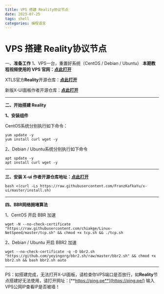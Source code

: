 ```yaml
---
title: VPS 搭建 Reality协议节点
date: 2023-07-25
tags: shell
categories: 编程语言
---
```


# VPS 搭建 Reality协议节点

一、**准备工作**
1、VPS一台，重置好系统（CentOS / Debian / Ubuntu）
**本期教程视频使用的 VPS 官网：[点此打开](https://666clouds.com/aff.php?aff=209)**

XTLS官方**Reality**开源仓库：**[点此打开](https://github.com/XTLS/REALITY)**

新版X-UI面板作者开源仓库：**[点此打开](https://github.com/FranzKafkaYu/x-ui/)**

------

**二、开始搭建 Reality**

**1、安装组件**

CentOS系统分别执行如下命令：

```
yum update -y
yum install curl wget -y
```

2、Debian / Ubuntu系统分别执行如下命令

```
apt update -y
apt install curl wget -y
```

------

**三、安装 X-ui 作者开源仓库地址：[点此打开](https://github.com/FranzKafkaYu/x-ui/)**

```
bash <(curl -Ls https://raw.githubusercontent.com/FranzKafkaYu/x-ui/master/install.sh)
```

------

**四、BBR网络拥堵算法**

1、CentOS 开启 BBR 加速

```
wget -N --no-check-certificate "https://raw.githubusercontent.com/chiakge/Linux-NetSpeed/master/tcp.sh" && chmod +x tcp.sh && ./tcp.sh
```

2、Debian / Ubuntu 开启 BBR2 加速

```
wget --no-check-certificate -q -O bbr2.sh "https://github.com/yeyingorg/bbr2.sh/raw/master/bbr2.sh" && chmod +x bbr2.sh && bash bbr2.sh auto
```

------

PS：如搭建完成，无法打开X-UI面板，请检查你VPS端口是否放行，如**Reality**节点搭建好无法使用，请打开网址：[**https://ping.pe**](https://ping.pe/) 输入VPS公网IP查看IP是否被墙！